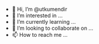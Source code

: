 - 👋 Hi, I’m @utkumendir
- 👀 I’m interested in ...
- 🌱 I’m currently learning ...
- 💞️ I’m looking to collaborate on ...
- 📫 How to reach me ...

<!---
utkumendir/utkumendir is a ✨ special ✨ repository because its `README.md` (this file) appears on your GitHub profile.
You can click the Previewutkumendir/utkumendir is a ✨ special ✨ repository because its `README.md` (this file) appears on your GitHub profile.
You can click the Preview link to take 

